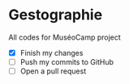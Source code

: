 # Gestographie
All codes for MuséoCamp project

- [x] Finish my changes
- [ ] Push my commits to GitHub
- [ ] Open a pull request

